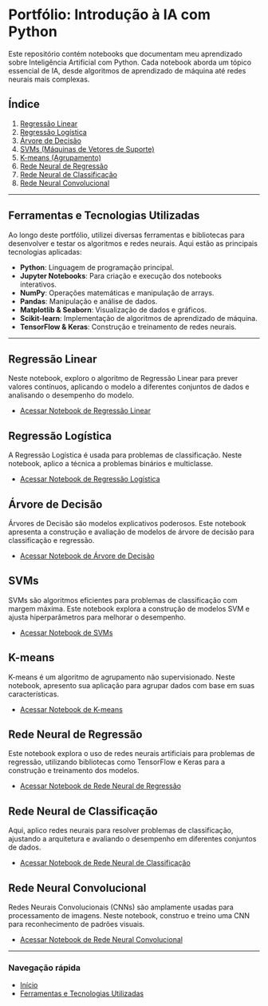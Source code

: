 # Portfólio: Introdução à IA com Python

Este repositório contém notebooks que documentam meu aprendizado sobre Inteligência Artificial com Python. Cada notebook aborda um tópico essencial de IA, desde algoritmos de aprendizado de máquina até redes neurais mais complexas.

## Índice

1. [Regressão Linear](#regressão-linear)
2. [Regressão Logística](#regressão-logística)
3. [Árvore de Decisão](#árvore-de-decisão)
4. [SVMs (Máquinas de Vetores de Suporte)](#svms)
5. [K-means (Agrupamento)](#k-means)
6. [Rede Neural de Regressão](#rede-neural-de-regressão)
7. [Rede Neural de Classificação](#rede-neural-de-classificação)
8. [Rede Neural Convolucional](#rede-neural-convolucional)

---

## Ferramentas e Tecnologias Utilizadas

Ao longo deste portfólio, utilizei diversas ferramentas e bibliotecas para desenvolver e testar os algoritmos e redes neurais. Aqui estão as principais tecnologias aplicadas:

- **Python**: Linguagem de programação principal.
- **Jupyter Notebooks**: Para criação e execução dos notebooks interativos.
- **NumPy**: Operações matemáticas e manipulação de arrays.
- **Pandas**: Manipulação e análise de dados.
- **Matplotlib & Seaborn**: Visualização de dados e gráficos.
- **Scikit-learn**: Implementação de algoritmos de aprendizado de máquina.
- **TensorFlow & Keras**: Construção e treinamento de redes neurais.

---

## Regressão Linear

Neste notebook, exploro o algoritmo de Regressão Linear para prever valores contínuos, aplicando o modelo a diferentes conjuntos de dados e analisando o desempenho do modelo.

- [Acessar Notebook de Regressão Linear](./Regressão%20Linear.ipynb)

## Regressão Logística

A Regressão Logística é usada para problemas de classificação. Neste notebook, aplico a técnica a problemas binários e multiclasse.

- [Acessar Notebook de Regressão Logística](./Regressão%20Logística.ipynb)

## Árvore de Decisão

Árvores de Decisão são modelos explicativos poderosos. Este notebook apresenta a construção e avaliação de modelos de árvore de decisão para classificação e regressão.

- [Acessar Notebook de Árvore de Decisão](./Árvore%20de%20Decisão.ipynb)

## SVMs

SVMs são algoritmos eficientes para problemas de classificação com margem máxima. Este notebook explora a construção de modelos SVM e ajusta hiperparâmetros para melhorar o desempenho.

- [Acessar Notebook de SVMs](./SVMs.ipynb)

## K-means

K-means é um algoritmo de agrupamento não supervisionado. Neste notebook, apresento sua aplicação para agrupar dados com base em suas características.

- [Acessar Notebook de K-means](./K-means.ipynb)

## Rede Neural de Regressão

Este notebook explora o uso de redes neurais artificiais para problemas de regressão, utilizando bibliotecas como TensorFlow e Keras para a construção e treinamento dos modelos.

- [Acessar Notebook de Rede Neural de Regressão](./Rede%20Neural%20de%20Regressão.ipynb)

## Rede Neural de Classificação

Aqui, aplico redes neurais para resolver problemas de classificação, ajustando a arquitetura e avaliando o desempenho em diferentes conjuntos de dados.

- [Acessar Notebook de Rede Neural de Classificação](./Rede%20Neural%20de%20Classificação.ipynb)

## Rede Neural Convolucional

Redes Neurais Convolucionais (CNNs) são amplamente usadas para processamento de imagens. Neste notebook, construo e treino uma CNN para reconhecimento de padrões visuais.

- [Acessar Notebook de Rede Neural Convolucional](./Rede%20Neural%20Convolucional.ipynb)

---

### Navegação rápida
- [Início](#portfólio-introdução-à-ia-com-python)
- [Ferramentas e Tecnologias Utilizadas](#ferramentas-e-tecnologias-utilizadas)
